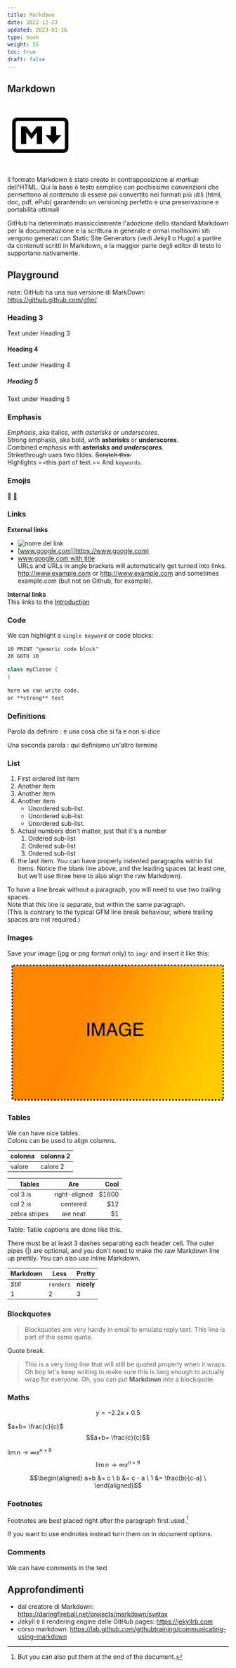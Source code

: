 ```yaml
---
title: Markdown
date: 2022-12-23
updated: 2023-01-16
type: book
weight: 55
toc: true
draft: false
---
```

## Markdown

![](img/markdown_logo.webp)

Il formato Markdown è stato creato in contrapposizione al _markup_ dell'HTML.
Qui la base è testo semplice con pochissime convenzioni che permettono al contenuto di essere poi convertito nei formati più utili (html, doc, pdf, ePub) garantendo un versioning perfetto e una preservazione e portabilità ottimali

GitHub ha determinato massicciamente l'adozione dello standard Markdown per la documentazione e la scrittura in generale e ormai moltissimi siti vengono generati con Static Site Generators (vedi Jekyll o Hugo) a partire da contenuti scritti in Markdown, e la maggior parte degli editor di testo lo supportano nativamente.

## Playground

note: GitHub ha una sua versione di MarkDown: <https://github.github.com/gfm/>

### Heading 3

Text under Heading 3

#### Heading 4

Text under Heading 4

##### Heading 5

Text under Heading 5

### Emphasis

*Emphasis*, aka italics, with *asterisks* or _underscores_.  
Strong emphasis, aka bold, with **asterisks** or __underscores__.  
Combined emphasis with **asterisks and _underscores_**.  
Strikethrough uses two tildes. ~~Scratch this.~~  
Highlights ==this part of text.==
And `keywords`.  

### Emojis
🤣
[🤣](https://stefanocecere.com) 

### Links

**External links**  
- ![nome del link](https://www.sito.com)
- [www.google.com](https://www.google.com)  
- [www.google.com with title](https://www.google.com "Google's Homepage")   
URLs and URLs in angle brackets will automatically get turned into links.
http://www.example.com or <http://www.example.com> and sometimes
example.com (but not on Github, for example).

**Internal links**  
This links to the [Introduction](10_Introduzione.md)

### Code

We can highlight a `single keyword` or code blocks:

```
10 PRINT "generic code block"
20 GOTO 10
```

```csharp
class myClasse {
}
```

```markdown
here we can write code.  
or **strong** test
```

### Definitions

Parola da definire
:  è una cosa che si fa e non si dice

Una seconda parola
:  qui definiamo un'altro termine

### List

1. First ordered list item
2. Another item
3. Another item
4. Another item
   - Unordered sub-list.
   - Unordered sub-list.
   - Unordered sub-list.
5. Actual numbers don't matter, just that it's a number
     1. Ordered sub-list
     2. Ordered sub-list
     3. Ordered sub-list
6. the last item.
  You can have properly indented paragraphs within list items. Notice the blank line above, and the leading spaces (at least one, but we'll use three here to also align the raw Markdown).

To have a line break without a paragraph, you will need to use two trailing spaces.  
Note that this line is separate, but within the same paragraph.  
(This is contrary to the typical GFM line break behaviour, where trailing spaces are not required.)

### Images

Save your image (jpg or png format only) to `img/` and insert it like this:

![Figure 1 caption text](img/image.webp)

### Tables

We can have nice tables.  
Colons can be used to align columns.  


| colonna | colonna 2 |
| --- | --- |
| valore | calore 2|



| Tables        | Are           | Cool  |
| ------------- |:-------------:| -----:|
| col 3 is      | right-aligned | $1600 |
| col 2 is      | centered      |   $12 |
| zebra stripes | are neat      |    $1 |

Table: Table captions are done like this.

There must be at least 3 dashes separating each header cell.
The outer pipes (|) are optional, and you don't need to make the
raw Markdown line up prettily. You can also use inline Markdown.

Markdown | Less | Pretty
--- | --- | ---
*Still* | `renders` | **nicely**
1 | 2 | 3

### Blockquotes

> Blockquotes are very handy in email to emulate reply text.
> This line is part of the same quote.

Quote break.

> This is a very long line that will still be quoted properly when it wraps. Oh boy let's keep writing to make sure this is long enough to actually wrap for everyone. Oh, you can *put* **Markdown** into a blockquote.

### Maths

$$
y = -2.2x + 0.5
$$

$a+b= \frac{c}{c}$
$$a+b= \frac{c}{c}$$

$\lim{n \to \infty} x^{n+9}$
$$\lim{n \to \infty} x^{n+9}$$

$$\begin{aligned}
  a+b &= c           \
  b &= c - a         \
  1 &= \frac{b}{c-a} \
\end{aligned}$$

### Footnotes

Footnotes are best placed right after the paragraph first used.[^footnote]

[^footnote]: But you can also put them at the end of the document.

If you want to use endnotes instead turn them on in document options.

### Comments

We can have comments in the text

<!-- Comments are not shown in the final PDF -->

## Approfondimenti

- dal creatore di Markdown: <https://daringfireball.net/projects/markdown/syntax>
- Jekyll è il rendering engine delle GitHub pages: <https://jekyllrb.com>
- corso markdown: <https://lab.github.com/githubtraining/communicating-using-markdown>
